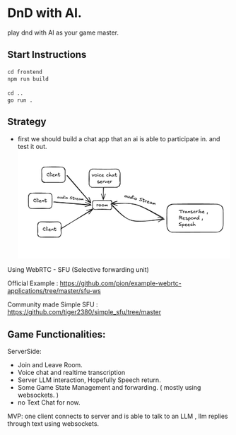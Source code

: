# DnD with AI. 
play dnd with AI as your game master.
 
## Start Instructions

```
cd frontend
npm run build

cd ..
go run .
```


## Strategy

- first we should build a chat app that an ai is able to participate in. and test it out.
![alt text](/docs/img/image.png)



Using WebRTC - SFU (Selective forwarding unit)

Official Example : https://github.com/pion/example-webrtc-applications/tree/master/sfu-ws

Community made Simple SFU : https://github.com/tiger2380/simple_sfu/tree/master

## Game Functionalities:

ServerSide: 

- Join and Leave Room. 
- Voice chat and realtime transcription
- Server LLM interaction, Hopefully Speech return.
- Some Game State Management and forwarding. ( mostly using websockets. )
- no Text Chat for now. 

MVP: one client connects to server and is able to talk to an LLM , llm replies through text using websockets.

